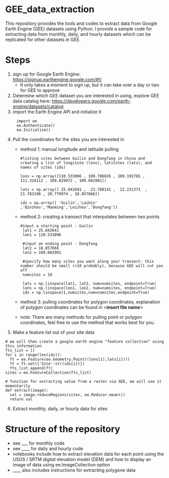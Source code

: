 # GEE_data_extraction

This repository provides the tools and codes to extract data from Google Earth Engine (GEE) datasets using Python. I provide a sample code for extracting data from monthly, daily, and hourly datasets which can be replicated for other datasets in GEE.

# Steps
1. sign up for Google Earth Engine: https://signup.earthengine.google.com/#!/
    * It only takes a moment to sign up, but it can take over a day or two for GEE to approve
2. Determine which GEE dataset you are interested in using, explore GEE data catalog here: https://developers.google.com/earth-engine/datasets/catalog
3. import the Earth Engine API and initialize it
 ```
      import ee
      ee.Authenticate()
      ee.Initialize() 
 ```
4. Pull the coordinates for the sites you are interested in
   * method 1: manual longitude and latitude pulling
     ```
     #listing sites between Guilin and Dongfang in China and creating a list of longitute (lons), latitutes (lats), and names of sites (ids)
      
     lons = np.array([110.533096 , 109.786026 , 109.192765 , 111.324112 , 109.829972 , 109.082901])

     lats = np.array([ 25.842641 ,  23.708141 ,  22.231373  ,  21.783198 , 20.779974 , 18.857666])

     ids = np.array([ 'Guilin','Laibin' ,'Qinzhou','Maoming','Leizhou','Dongfang'])
     ```

   * method 2: creating a transect that interpolates between two points
     ```
     #input a starting point - Guilin
      lat1 = 25.842641
      lon1 = 110.533096

      #input an ending point - Dongfang
      lat2 = 18.857666
      lon2 = 109.082901

      #specify how many sites you want along your transect- this number should be small (<10 probably), because GEE will cut you off
      numsites = 10

      lats = np.linspace(lat1, lat2, num=numsites, endpoint=True)
      lons = np.linspace(lon1, lon2, num=numsites, endpoint=True)
      ids = np.linspace(1,numsites,num=numsites,endpoint=True)
     ```
   * method 3: pulling coordinates for polygon coordinates, explanation of polygon coordinates can be found in <**insert file name**>
   * note: There are many methods for pulling point or polygon coordinates, feel free to use the method that works best for you. 
5. Make a feature list out of your site data

```
# we will then create a google earth engine "feature collection" using this information
fts_list = []
for i in range(len(ids)):
  ft = ee.Feature(ee.Geometry.Point((lons[i],lats[i])))
  ft = ft.set({'Site':str(ids[i])})
  fts_list.append(ft)
sites = ee.FeatureCollection(fts_list)

# function for extracting value from a raster via GEE, we will use it momentarily
def extract(image):
  val = image.reduceRegions(sites, ee.Reducer.mean())
  return val
```

6. Extract monthly, daily, or hourly data for sites


# Structure of the repository
   * see ___ for monthly code
   * see ____ for daily and hourly code
   * notebooks include how to extract elevation data for each point using the USGS / SRTM digital elevation model (DEM) and how to display an image of data using ee.ImageCollection option
   * ____ also includes instructions for extracting polygone data

